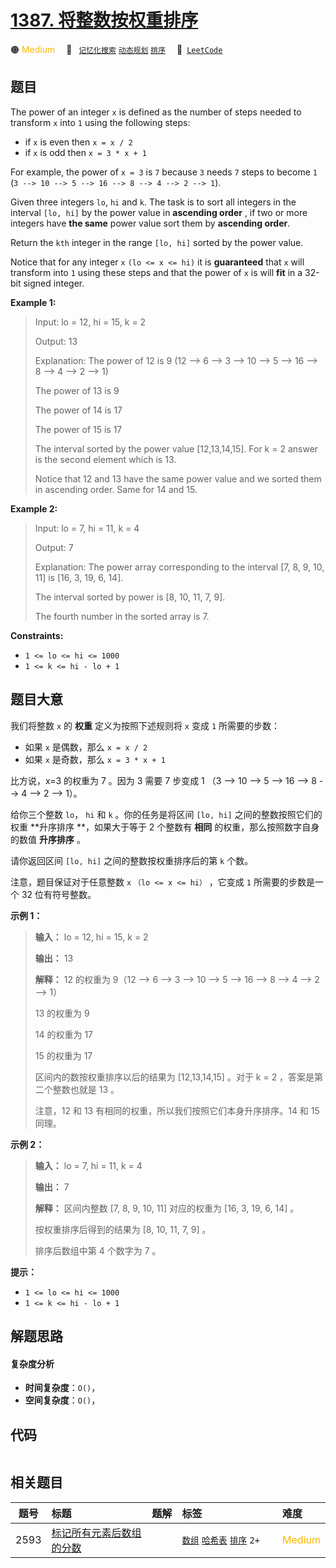 # [1387. 将整数按权重排序](https://leetcode.com/problems/sort-integers-by-the-power-value)

🟠 <font color=#ffb800>Medium</font>&emsp; 🔖&ensp; [`记忆化搜索`](/leetcode-js/outline/tag/memoization.md) [`动态规划`](/leetcode-js/outline/tag/dynamic-programming.md) [`排序`](/leetcode-js/outline/tag/sorting.md)&emsp; 🔗&ensp;[`LeetCode`](https://leetcode.com/problems/sort-integers-by-the-power-value)

## 题目

The power of an integer `x` is defined as the number of steps needed to
transform `x` into `1` using the following steps:

  * if `x` is even then `x = x / 2`
  * if `x` is odd then `x = 3 * x + 1`

For example, the power of `x = 3` is `7` because `3` needs `7` steps to become
`1` (`3 --> 10 --> 5 --> 16 --> 8 --> 4 --> 2 --> 1`).

Given three integers `lo`, `hi` and `k`. The task is to sort all integers in
the interval `[lo, hi]` by the power value in **ascending order** , if two or
more integers have **the same** power value sort them by **ascending order**.

Return the `kth` integer in the range `[lo, hi]` sorted by the power value.

Notice that for any integer `x` `(lo <= x <= hi)` it is **guaranteed** that
`x` will transform into `1` using these steps and that the power of `x` is
will **fit** in a 32-bit signed integer.



**Example 1:**

> Input: lo = 12, hi = 15, k = 2
> 
> Output: 13
> 
> Explanation: The power of 12 is 9 (12 --> 6 --> 3 --> 10 --> 5 --> 16 --> 8 --> 4 --> 2 --> 1)
> 
> The power of 13 is 9
> 
> The power of 14 is 17
> 
> The power of 15 is 17
> 
> The interval sorted by the power value [12,13,14,15]. For k = 2 answer is the second element which is 13.
> 
> Notice that 12 and 13 have the same power value and we sorted them in ascending order. Same for 14 and 15.

**Example 2:**

> Input: lo = 7, hi = 11, k = 4
> 
> Output: 7
> 
> Explanation: The power array corresponding to the interval [7, 8, 9, 10, 11] is [16, 3, 19, 6, 14].
> 
> The interval sorted by power is [8, 10, 11, 7, 9].
> 
> The fourth number in the sorted array is 7.

**Constraints:**

  * `1 <= lo <= hi <= 1000`
  * `1 <= k <= hi - lo + 1`


## 题目大意

我们将整数 `x` 的 **权重** 定义为按照下述规则将 `x` 变成 `1` 所需要的步数：

  * 如果 `x` 是偶数，那么 `x = x / 2`
  * 如果 `x` 是奇数，那么 `x = 3 * x + 1`

比方说，x=3 的权重为 7 。因为 3 需要 7 步变成 1 （3 --> 10 --> 5 --> 16 --> 8 --> 4 --> 2 -->
1）。

给你三个整数 `lo`， `hi` 和 `k` 。你的任务是将区间 `[lo, hi]` 之间的整数按照它们的权重 **升序排序  **，如果大于等于 2
个整数有 **相同**  的权重，那么按照数字自身的数值 **升序排序**  。

请你返回区间 `[lo, hi]` 之间的整数按权重排序后的第 `k` 个数。

注意，题目保证对于任意整数 `x` `（lo <= x <= hi）` ，它变成 `1` 所需要的步数是一个 32 位有符号整数。



**示例 1：**

> 
> 
> 
> 
> 
> **输入：** lo = 12, hi = 15, k = 2
> 
> **输出：** 13
> 
> **解释：** 12 的权重为 9（12 --> 6 --> 3 --> 10 --> 5 --> 16 --> 8 --> 4 --> 2 --> 1）
> 
> 13 的权重为 9
> 
> 14 的权重为 17
> 
> 15 的权重为 17
> 
> 区间内的数按权重排序以后的结果为 [12,13,14,15] 。对于 k = 2 ，答案是第二个整数也就是 13 。
> 
> 注意，12 和 13 有相同的权重，所以我们按照它们本身升序排序。14 和 15 同理。
> 
> 

**示例 2：**

> 
> 
> 
> 
> 
> **输入：** lo = 7, hi = 11, k = 4
> 
> **输出：** 7
> 
> **解释：** 区间内整数 [7, 8, 9, 10, 11] 对应的权重为 [16, 3, 19, 6, 14] 。
> 
> 按权重排序后得到的结果为 [8, 10, 11, 7, 9] 。
> 
> 排序后数组中第 4 个数字为 7 。
> 
> 



**提示：**

  * `1 <= lo <= hi <= 1000`
  * `1 <= k <= hi - lo + 1`


## 解题思路

#### 复杂度分析

- **时间复杂度**：`O()`，
- **空间复杂度**：`O()`，

## 代码

```javascript

```

## 相关题目

<!-- prettier-ignore -->
| 题号 | 标题 | 题解 | 标签 | 难度 |
| :------: | :------ | :------: | :------ | :------ |
| 2593 | [标记所有元素后数组的分数](https://leetcode.com/problems/find-score-of-an-array-after-marking-all-elements) |  |  [`数组`](/leetcode-js/outline/tag/array.md) [`哈希表`](/leetcode-js/outline/tag/hash-table.md) [`排序`](/leetcode-js/outline/tag/sorting.md) `2+` | <font color=#ffb800>Medium</font> |

<style>
.blue {
    background-color: #096dd9;
    padding: 0.25rem 0.5rem;
    margin: 0;
    font-size: 0.85em;
    border-radius: 3px;
    color: white;
    font-weight: 500;
}
table th:first-of-type { width: 10%; }
table th:nth-of-type(2) { width: 35%; }
table th:nth-of-type(3) { width: 10%; }
table th:nth-of-type(4) { width: 35%; }
table th:nth-of-type(5) { width: 10%; }
</style>
